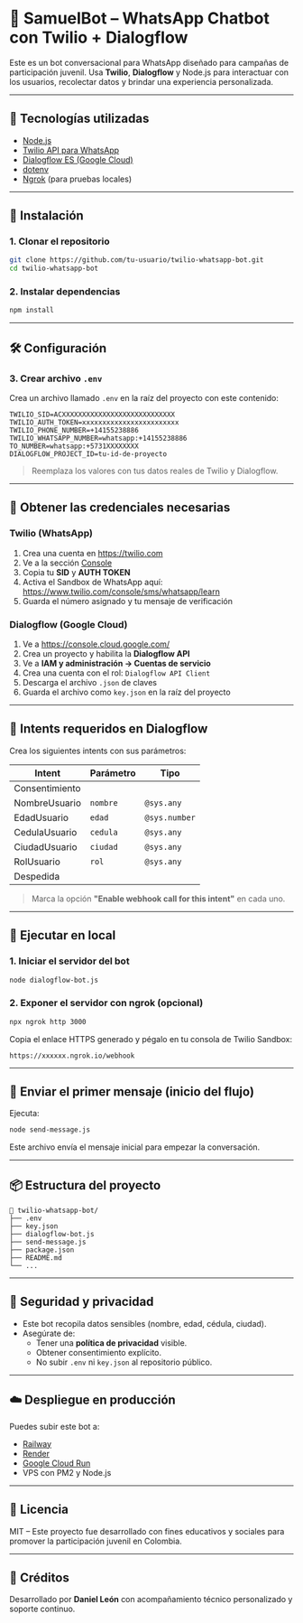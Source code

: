 # 🤖 SamuelBot – WhatsApp Chatbot con Twilio + Dialogflow

Este es un bot conversacional para WhatsApp diseñado para campañas de participación juvenil. Usa **Twilio**, **Dialogflow** y Node.js para interactuar con los usuarios, recolectar datos y brindar una experiencia personalizada.

---

## 🧩 Tecnologías utilizadas

- [Node.js](https://nodejs.org/)
- [Twilio API para WhatsApp](https://www.twilio.com/whatsapp)
- [Dialogflow ES (Google Cloud)](https://dialogflow.cloud.google.com/)
- [dotenv](https://www.npmjs.com/package/dotenv)
- [Ngrok](https://ngrok.com/) (para pruebas locales)

---

## 🚀 Instalación

### 1. Clonar el repositorio

```bash
git clone https://github.com/tu-usuario/twilio-whatsapp-bot.git
cd twilio-whatsapp-bot
```

### 2. Instalar dependencias

```bash
npm install
```

---

## 🛠 Configuración

### 3. Crear archivo `.env`

Crea un archivo llamado `.env` en la raíz del proyecto con este contenido:

```env
TWILIO_SID=ACXXXXXXXXXXXXXXXXXXXXXXXXXXXX
TWILIO_AUTH_TOKEN=xxxxxxxxxxxxxxxxxxxxxxxx
TWILIO_PHONE_NUMBER=+14155238886
TWILIO_WHATSAPP_NUMBER=whatsapp:+14155238886
TO_NUMBER=whatsapp:+5731XXXXXXXX
DIALOGFLOW_PROJECT_ID=tu-id-de-proyecto
```

> Reemplaza los valores con tus datos reales de Twilio y Dialogflow.

---

## 🔑 Obtener las credenciales necesarias

### Twilio (WhatsApp)

1. Crea una cuenta en https://twilio.com
2. Ve a la sección [Console](https://console.twilio.com/)
3. Copia tu **SID** y **AUTH TOKEN**
4. Activa el Sandbox de WhatsApp aquí: https://www.twilio.com/console/sms/whatsapp/learn
5. Guarda el número asignado y tu mensaje de verificación

### Dialogflow (Google Cloud)

1. Ve a https://console.cloud.google.com/
2. Crea un proyecto y habilita la **Dialogflow API**
3. Ve a **IAM y administración → Cuentas de servicio**
4. Crea una cuenta con el rol: `Dialogflow API Client`
5. Descarga el archivo `.json` de claves
6. Guarda el archivo como `key.json` en la raíz del proyecto

---

## 🧠 Intents requeridos en Dialogflow

Crea los siguientes intents con sus parámetros:

| Intent             | Parámetro      | Tipo         |
|--------------------|----------------|--------------|
| Consentimiento     |                |              |
| NombreUsuario      | `nombre`       | `@sys.any`   |
| EdadUsuario        | `edad`         | `@sys.number`|
| CedulaUsuario      | `cedula`       | `@sys.any`   |
| CiudadUsuario      | `ciudad`       | `@sys.any`   |
| RolUsuario         | `rol`          | `@sys.any`   |
| Despedida          |                |              |

> Marca la opción **"Enable webhook call for this intent"** en cada uno.

---

## 🧪 Ejecutar en local

### 1. Iniciar el servidor del bot

```bash
node dialogflow-bot.js
```

### 2. Exponer el servidor con ngrok (opcional)

```bash
npx ngrok http 3000
```

Copia el enlace HTTPS generado y pégalo en tu consola de Twilio Sandbox:
```
https://xxxxxx.ngrok.io/webhook
```

---

## 💬 Enviar el primer mensaje (inicio del flujo)

Ejecuta:

```bash
node send-message.js
```

Este archivo envía el mensaje inicial para empezar la conversación.

---

## 📦 Estructura del proyecto

```
📁 twilio-whatsapp-bot/
├── .env
├── key.json
├── dialogflow-bot.js
├── send-message.js
├── package.json
├── README.md
└── ...
```

---

## 🔐 Seguridad y privacidad

- Este bot recopila datos sensibles (nombre, edad, cédula, ciudad).
- Asegúrate de:
  - Tener una **política de privacidad** visible.
  - Obtener consentimiento explícito.
  - No subir `.env` ni `key.json` al repositorio público.

---

## ☁️ Despliegue en producción

Puedes subir este bot a:

- [Railway](https://railway.app/)
- [Render](https://render.com/)
- [Google Cloud Run](https://cloud.google.com/run)
- VPS con PM2 y Node.js

---

## 📝 Licencia

MIT – Este proyecto fue desarrollado con fines educativos y sociales para promover la participación juvenil en Colombia.

---

## 🙌 Créditos

Desarrollado por **Daniel León** con acompañamiento técnico personalizado y soporte continuo.
